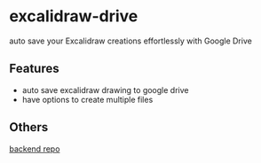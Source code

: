 # excalidraw-drive  
auto save your Excalidraw creations effortlessly with Google Drive

## Features
- auto save excalidraw drawing to google drive
- have options to create multiple files

## Others
[backend repo](https://github.com/krabhi7/excalidraw-drive-back)